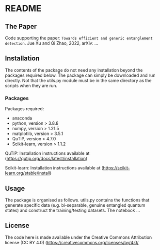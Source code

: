 # README

## The Paper
<!-- Entanglement-Witness-by-Quantum -->
Code supporting the paper:
`Towards efficient and generic entanglement detection`.
Jue Xu and Qi Zhao, 2022,
arXiv: ...
<!-- Entanglement Detection Beyond Measuring Fidelities
M. Weilenmann, B. Dive, D. Trillo, E. A. Aguilar and M. Navascués 
20th December 2019Entanglement Detection Beyond Measuring Fidelities -->


<!-- ####################### INSTALLATION ########################## -->
## Installation

The contents of the package do not need any installation beyond the packages required below.
The package can simply be downloaded and run directly. Not that the utils.py module must be in the
same directory as the scripts when they are run.

### Packages
Packages required: 
- anaconda
- python, version > 3.8.8
- numpy, version > 1.21.5
- matplotlib, version > 3.5.1 
- QuTiP, version > 4.7.0
- Scikit-learn, version > 1.1.2


QuTiP:
	Installation instructions available at (https://qutip.org/docs/latest/installation)

Scikit-learn:
	Installation instructions available at (https://scikit-learn.org/stable/install)


<!-- ######################### USAGE ############################# -->
## Usage

The package is organised as follows. 
utils.py contains the functions that generate specific data (e.g. bi-separable, genuine entangled quantum states) and construct the training/testing datasets. 
The notebook ...
<!-- Each of the other files have the scripts that correspond to
a particular example, figure, or table in the manuscript, and can be run independently. -->


<!-- ########################## LICENSE ############################ -->
## License

The code here is made available under the Creative Commons Attribution license (CC BY 4.0)
(https://creativecommons.org/licenses/by/4.0/